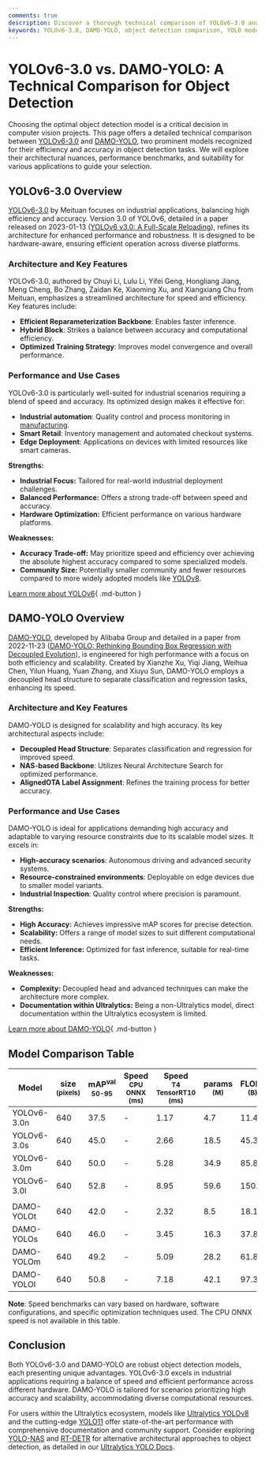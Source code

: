 ```yaml
---
comments: true
description: Discover a thorough technical comparison of YOLOv6-3.0 and DAMO-YOLO. Analyze architecture, performance, and use cases to pick the best object detection model.
keywords: YOLOv6-3.0, DAMO-YOLO, object detection comparison, YOLO models, computer vision, machine learning, model performance, deep learning, industrial AI
---
```


# YOLOv6-3.0 vs. DAMO-YOLO: A Technical Comparison for Object Detection

Choosing the optimal object detection model is a critical decision in computer vision projects. This page offers a detailed technical comparison between [YOLOv6-3.0](https://github.com/meituan/YOLOv6) and [DAMO-YOLO](https://github.com/tinyvision/DAMO-YOLO), two prominent models recognized for their efficiency and accuracy in object detection tasks. We will explore their architectural nuances, performance benchmarks, and suitability for various applications to guide your selection.

<script async src="https://cdn.jsdelivr.net/npm/chart.js"></script>
<script defer src="../../javascript/benchmark.js"></script>

<canvas id="modelComparisonChart" width="1024" height="400" active-models='["YOLOv6-3.0", "DAMO-YOLO"]'></canvas>

## YOLOv6-3.0 Overview

[YOLOv6-3.0](https://docs.ultralytics.com/models/yolov6/) by Meituan focuses on industrial applications, balancing high efficiency and accuracy. Version 3.0 of YOLOv6, detailed in a paper released on 2023-01-13 ([YOLOv6 v3.0: A Full-Scale Reloading](https://arxiv.org/abs/2301.05586)), refines its architecture for enhanced performance and robustness. It is designed to be hardware-aware, ensuring efficient operation across diverse platforms.

### Architecture and Key Features

YOLOv6-3.0, authored by Chuyi Li, Lulu Li, Yifei Geng, Hongliang Jiang, Meng Cheng, Bo Zhang, Zaidan Ke, Xiaoming Xu, and Xiangxiang Chu from Meituan, emphasizes a streamlined architecture for speed and efficiency. Key features include:

- **Efficient Reparameterization Backbone**: Enables faster inference.
- **Hybrid Block**: Strikes a balance between accuracy and computational efficiency.
- **Optimized Training Strategy**: Improves model convergence and overall performance.

### Performance and Use Cases

YOLOv6-3.0 is particularly well-suited for industrial scenarios requiring a blend of speed and accuracy. Its optimized design makes it effective for:

- **Industrial automation**: Quality control and process monitoring in [manufacturing](https://www.ultralytics.com/solutions/ai-in-manufacturing).
- **Smart Retail**: Inventory management and automated checkout systems.
- **Edge Deployment**: Applications on devices with limited resources like smart cameras.

**Strengths:**

- **Industrial Focus:** Tailored for real-world industrial deployment challenges.
- **Balanced Performance:** Offers a strong trade-off between speed and accuracy.
- **Hardware Optimization:** Efficient performance on various hardware platforms.

**Weaknesses:**

- **Accuracy Trade-off:** May prioritize speed and efficiency over achieving the absolute highest accuracy compared to some specialized models.
- **Community Size:** Potentially smaller community and fewer resources compared to more widely adopted models like [YOLOv8](https://docs.ultralytics.com/models/yolov8/).

[Learn more about YOLOv6](https://docs.ultralytics.com/models/yolov6/){ .md-button }

## DAMO-YOLO Overview

[DAMO-YOLO](https://github.com/tinyvision/DAMO-YOLO), developed by Alibaba Group and detailed in a paper from 2022-11-23 ([DAMO-YOLO: Rethinking Bounding Box Regression with Decoupled Evolution](https://arxiv.org/abs/2211.15444v2)), is engineered for high performance with a focus on both efficiency and scalability. Created by Xianzhe Xu, Yiqi Jiang, Weihua Chen, Yilun Huang, Yuan Zhang, and Xiuyu Sun, DAMO-YOLO employs a decoupled head structure to separate classification and regression tasks, enhancing its speed.

### Architecture and Key Features

DAMO-YOLO is designed for scalability and high accuracy. Its key architectural aspects include:

- **Decoupled Head Structure**: Separates classification and regression for improved speed.
- **NAS-based Backbone**: Utilizes Neural Architecture Search for optimized performance.
- **AlignedOTA Label Assignment**: Refines the training process for better accuracy.

### Performance and Use Cases

DAMO-YOLO is ideal for applications demanding high accuracy and adaptable to varying resource constraints due to its scalable model sizes. It excels in:

- **High-accuracy scenarios**: Autonomous driving and advanced security systems.
- **Resource-constrained environments**: Deployable on edge devices due to smaller model variants.
- **Industrial Inspection**: Quality control where precision is paramount.

**Strengths:**

- **High Accuracy:** Achieves impressive mAP scores for precise detection.
- **Scalability:** Offers a range of model sizes to suit different computational needs.
- **Efficient Inference:** Optimized for fast inference, suitable for real-time tasks.

**Weaknesses:**

- **Complexity:** Decoupled head and advanced techniques can make the architecture more complex.
- **Documentation within Ultralytics:** Being a non-Ultralytics model, direct documentation within the Ultralytics ecosystem is limited.

[Learn more about DAMO-YOLO](https://github.com/tinyvision/DAMO-YOLO){ .md-button }

## Model Comparison Table

| Model       | size<br><sup>(pixels) | mAP<sup>val<br>50-95 | Speed<br><sup>CPU ONNX<br>(ms) | Speed<br><sup>T4 TensorRT10<br>(ms) | params<br><sup>(M) | FLOPs<br><sup>(B) |
|-------------|-----------------------|----------------------|--------------------------------|-------------------------------------|--------------------|-------------------|
| YOLOv6-3.0n | 640                   | 37.5                 | -                              | 1.17                                | 4.7                | 11.4              |
| YOLOv6-3.0s | 640                   | 45.0                 | -                              | 2.66                                | 18.5               | 45.3              |
| YOLOv6-3.0m | 640                   | 50.0                 | -                              | 5.28                                | 34.9               | 85.8              |
| YOLOv6-3.0l | 640                   | 52.8                 | -                              | 8.95                                | 59.6               | 150.7             |
|             |                       |                      |                                |                                     |                    |                   |
| DAMO-YOLOt  | 640                   | 42.0                 | -                              | 2.32                                | 8.5                | 18.1              |
| DAMO-YOLOs  | 640                   | 46.0                 | -                              | 3.45                                | 16.3               | 37.8              |
| DAMO-YOLOm  | 640                   | 49.2                 | -                              | 5.09                                | 28.2               | 61.8              |
| DAMO-YOLOl  | 640                   | 50.8                 | -                              | 7.18                                | 42.1               | 97.3              |

**Note**: Speed benchmarks can vary based on hardware, software configurations, and specific optimization techniques used. The CPU ONNX speed is not available in this table.

## Conclusion

Both YOLOv6-3.0 and DAMO-YOLO are robust object detection models, each presenting unique advantages. YOLOv6-3.0 excels in industrial applications requiring a balance of speed and efficient performance across different hardware. DAMO-YOLO is tailored for scenarios prioritizing high accuracy and scalability, accommodating diverse computational resources.

For users within the Ultralytics ecosystem, models like [Ultralytics YOLOv8](https://docs.ultralytics.com/models/yolov8/) and the cutting-edge [YOLO11](https://docs.ultralytics.com/models/yolo11/) offer state-of-the-art performance with comprehensive documentation and community support. Consider exploring [YOLO-NAS](https://docs.ultralytics.com/models/yolo-nas/) and [RT-DETR](https://docs.ultralytics.com/models/rtdetr/) for alternative architectural approaches to object detection, as detailed in our [Ultralytics YOLO Docs](https://docs.ultralytics.com/).
